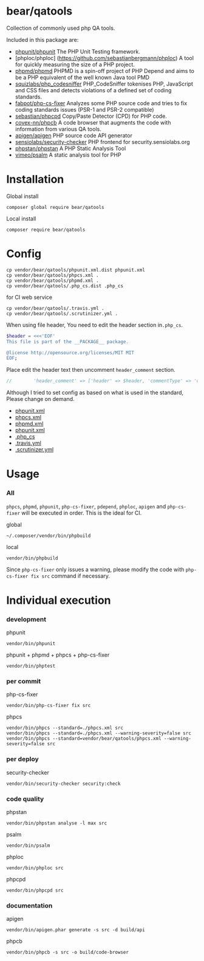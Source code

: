 # bear/qatools

Collection of commonly used php QA tools.

Included in this package are:

* [phpunit/phpunit](https://github.com/sebastianbergmann/phpunit) The PHP Unit Testing framework.
* [phploc/phploc] (https://github.com/sebastianbergmann/phploc) A tool for quickly measuring the size of a PHP project.
* [phpmd/phpmd](https://github.com/phpmd/phpmd) PHPMD is a spin-off project of PHP Depend and aims to be a PHP equivalent of the well known Java tool PMD
* [squizlabs/php_codesniffer](https://github.com/squizlabs/PHP_CodeSniffer) PHP_CodeSniffer tokenises PHP, JavaScript and CSS files and detects violations of a defined set of coding standards.
* [fabpot/php-cs-fixer](https://github.com/FriendsOfPHP/PHP-CS-Fixer) Analyzes some PHP source code and tries to fix coding standards issues (PSR-1 and PSR-2 compatible)
* [sebastian/phpcpd](https://github.com/sebastianbergmann/phpcpd) Copy/Paste Detector (CPD) for PHP code.
* [covex-nn/phpcb](https://github.com/covex-nn/PHP_CodeBrowser) A code browser that augments the code with information from various QA tools.
* [apigen/apigen](https://github.com/apigen/apigen) PHP source code API generator
* [sensiolabs/security-checker](https://github.com/sensiolabs/security-checker) PHP frontend for security.sensiolabs.org
* [phpstan/phpstan](https://github.com/phpstan/phpstan) A PHP Static Analysis Tool
* [vimeo/psalm](https://getpsalm.org/) A static analysis tool for PHP

# Installation

Global install

    composer global require bear/qatools

Local install

    composer require bear/qatools

# Config

    cp vendor/bear/qatools/phpunit.xml.dist phpunit.xml
    cp vendor/bear/qatools/phpcs.xml .
    cp vendor/bear/qatools/phpmd.xml .
    cp vendor/bear/qatools/.php_cs.dist .php_cs

for CI web service

	cp vendor/bear/qatools/.travis.yml .
	cp vendor/bear/qatools/.scrutinizer.yml .

When using file header, You need to edit the header section in`.php_cs`.

```php
$header = <<<'EOF'
This file is part of the __PACKAGE__ package.

@license http://opensource.org/licenses/MIT MIT
EOF;
```

Place edit the header text then uncomment `header_comment` section.

```php
//        'header_comment' => ['header' => $header, 'commentType' => 'comment', 'separate' => 'none'],
```

Although I tried to set config as based on what is used in the standard,
Please change on demand.

* [phpunit.xml](https://phpunit.de/manual/current/en/index.html)
* [phpcs.xml](https://github.com/squizlabs/PHP_CodeSniffer/wiki/Annotated-ruleset.xml)
* [phpmd.xml](https://phpmd.org/documentation/creating-a-ruleset.html)
* [phpunit.xml](https://phpunit.de/manual/current/en/index.html)
* [.php_cs](https://github.com/FriendsOfPHP/PHP-CS-Fixer)
* [.travis.yml](https://docs.travis-ci.com/user/customizing-the-build)
* [.scrutinizer.yml](https://scrutinizer-ci.com/docs/guides/php/)

# Usage

### All
`phpcs`, `phpmd`, `phpunit`,  `php-cs-fixer`, `pdepend`, `phploc`, `apigen` and `php-cs-fixer` will be executed in order. This is the ideal for CI.

global

```
~/.composer/vendor/bin/phpbuild
```

local

```
vendor/bin/phpbuild
```

Since `php-cs-fixer` only issues a warning, please modify the code with `php-cs-fixer fix src` command if necessary.


# Individual execution


### development

phpunit

    vendor/bin/phpunit

phpunit + phpmd + phpcs + php-cs-fixer

    vendor/bin/phptest
### per commit

php-cs-fixer

    vendor/bin/php-cs-fixer fix src

phpcs

    vendor/bin/phpcs --standard=./phpcs.xml src
    vendor/bin/phpcs --standard=./phpcs.xml --warning-severity=false src
    vendor/bin/phpcs --standard=vendor/bear/qatools/phpcs.xml --warning-severity=false src

### per deploy

security-checker

    vendor/bin/security-checker security:check

### code quality

phpstan

    vendor/bin/phpstan analyse -l max src

psalm

    vendor/bin/psalm

phploc

    vendor/bin/phploc src
    
phpcpd    

    vendor/bin/phpcpd src

### documentation

apigen

    vendor/bin/apigen.phar generate -s src -d build/api
    
phpcb

    vendor/bin/phpcb -s src -o build/code-browser

